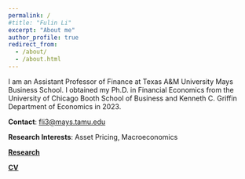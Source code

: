 ```yaml
---
permalink: /
#title: "Fulin Li"
excerpt: "About me"
author_profile: true
redirect_from: 
  - /about/
  - /about.html
---
```


I am an Assistant Professor of Finance at Texas A&M University Mays Business School. I obtained my Ph.D. in Financial Economics from the University of Chicago Booth School of Business and Kenneth C. Griffin Department of Economics in 2023.

**Contact**: fli3@mays.tamu.edu

**Research Interests**: Asset Pricing, Macroeconomics

[**Research**](https://lifulin.github.io/research/)

[**CV**](../files/CV_Fulin_Li.pdf)
